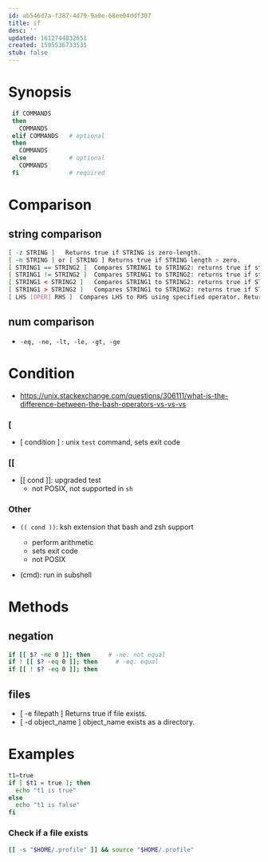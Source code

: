 ```yaml
---
id: ab546d7a-f387-4d79-9a0e-68ee04ddf307
title: if
desc: ''
updated: 1612744832651
created: 1595536733535
stub: false
---
```


# Synopsis

```bash
 if COMMANDS
 then
   COMMANDS
 elif COMMANDS   # optional
 then
   COMMANDS
 else            # optional
   COMMANDS
 fi              # required
 ```

# Comparison

## string comparison

```bash
[ -z STRING ]   Returns true if STRING is zero-length.
[ -n STRING ] or [ STRING ] Returns true if STRING length > zero.
[ STRING1 == STRING2 ]  Compares STRING1 to STRING2: returns true if strings are equal.
[ STRING1 != STRING2 ]  Compares STRING1 to STRING2: returns true if strings are NOT equal.
[ STRING1 < STRING2 ]   Compares STRING1 to STRING2: returns true if STRING1 is lexicographically < STRING2
[ STRING1 > STRING2 ]   Compares STRING1 to STRING2: returns true if STRING1 is lexicographically > STRING2
[ LHS [OPER] RHS ]  Compares LHS to RHS using specified operator. Returns true if expression is true
```
## num comparison
- `-eq, -ne, -lt, -le, -gt, -ge`

# Condition
- https://unix.stackexchange.com/questions/306111/what-is-the-difference-between-the-bash-operators-vs-vs-vs

### [
- [ condition ] : unix `test` command, sets exit code

### [[
- [[ cond ]]: upgraded test
    - not POSIX, not supported in `sh`

### Other
- `(( cond ))`: ksh extension that bash and zsh support
    - perform arithmetic
    - sets exit code
    - not POSIX

- (cmd): run in subshell

# Methods

## negation

```bash
if [[ $? -ne 0 ]]; then     # -ne: not equal
if ! [[ $? -eq 0 ]]; then     # -eq: equal
if [[ ! $? -eq 0 ]]; then

```

## files
- [ -e filepath ] Returns true if file exists.
- [ -d object_name ]  object_name exists as a directory.

# Examples

```bash
t1=true
if [ $t1 = true ]; then
  echo "t1 is true"
else
  echo "t1 is false"
fi

```

### Check if a file exists

```bash
[[ -s "$HOME/.profile" ]] && source "$HOME/.profile"
```